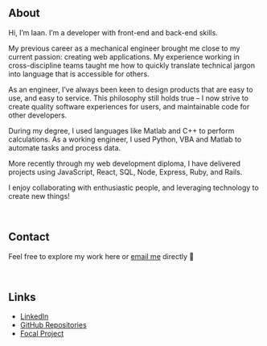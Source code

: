 ## About
Hi, I’m Iaan. I’m a developer with front-end and back-end skills.

My previous career as a mechanical engineer brought me close to my current passion: creating web applications. My experience working in cross-discipline teams taught me how to quickly translate technical jargon into language that is accessible for others.

As an engineer, I’ve always been keen to design products that are easy to use, and easy to service. This philosophy still holds true – I now strive to create quality software experiences for users, and maintainable code for other developers.

During my degree, I used languages like Matlab and C++ to perform calculations. As a working engineer, I used Python, VBA and Matlab to automate tasks and process data.

More recently through my web development diploma, I have delivered projects using JavaScript, React, SQL, Node, Express, Ruby, and Rails.

I enjoy collaborating with enthusiastic people, and leveraging technology to create new things!

<br>
<!-- <br> -->

## Contact
Feel free to explore my work here or [email me](mailto:iaan.e.jo@gmail.com) directly 👋

<br>
<!-- <br> -->

## Links
* [LinkedIn](https://www.linkedin.com/in/iaanjohnston/)
* [GitHub Repositories](https://github.com/double-slide?tab=repositories)
* [Focal Project](http://www.focal-project.ca)


